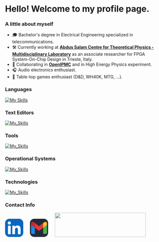 # Hello! Welcome to my profile page.

### A little about myself

- 🎓 Bachelor's degree in Electrical Engineering specialized in telecommunications.
- 🛠️ Currently working at [**Abdus Salam Centre for Theoretical Physics - Multidisciplinary Laboratory**](https://ictp.it/building/multidisciplinary-laboratory) as an associate researcher for FPGA System-On-Chip Design in Trieste, Italy.
- 🔬 Collaborating in [**OpenIPMC**](https://cds.cern.ch/record/2744530/plots?ln=en) and in High Energy Physics experiment.
- 🎧 Audio electronics enthusiast.
- 🎲 Table-top games enthusiast (D&D, WH40K, MTG, ...).

<!--### GitHub Infometrics
<div>
  <a href="https://github.com/Antonio-Bassi">
  <img height="180em" src="https://github-readme-stats.vercel.app/api/top-langs/?username=Antonio-Bassi&layout=compact&langs_count=7&theme=react"/>
</div>-->
	
### Languages
[![My Skills](https://skillicons.dev/icons?i=c,cpp,py,matlab)](https://skillicons.dev)
### Text Editors
[![My_Skills](https://skillicons.dev/icons?i=vscode,vim,neovim&perline=5)](https://skillicons.dev)
### Tools
[![My_Skills](https://skillicons.dev/icons?i=bash,powershell,git,github,gitlab,&perline=6)](https://skillicons.dev)
### Operational Systems
[![My_Skills](https://skillicons.dev/icons?i=ubuntu,debian,windows,&perline=5)](https://skillicons.dev)
### Technologies
[![My_Skills](https://skillicons.dev/icons?i=arduino,raspberrypi,&perline=5)](https://skillicons.dev)

### Contact Info	
<div>
<a href="https://www.linkedin.com/in/antoniovgbassi" target="_blank"><img height="60" width="60" src="https://github.com/tandpfun/skill-icons/blob/main/icons/LinkedIn.svg" target="_blank"></a>
&emsp;
<a href="mailto:antoniovitor.gb@gmail.com"><img height="60" width="60" src="https://github.com/tandpfun/skill-icons/blob/main/icons/Gmail-Dark.svg" target="_blank"></a>
&emsp;
<a href="mailto:agrossi@ictp.it"><img height="80" width="300" src="https://www.triesteconoscenza.it/sites/default/files/media/school/ictp-logo-small.png" target="_blank"></a>
&emsp;
</div>
  
  

